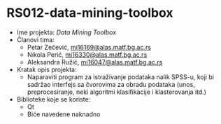 # RS012-data-mining-toolbox

- Ime projekta: *Data Mining Toolbox*
- Članovi tima:
  - Petar Zečević, mi16169@alas.matf.bg.ac.rs
  - Nikola Perić, mi16330@alas.matf.bg.ac.rs
  - Aleksandra Ružić, mi16047@alas.matf.bg.ac.rs
- Kratak opis projekta:
  - Naparaviti program za istraživanje podataka nalik SPSS-u, koji bi sadržao interfejs sa čvorovima za obradu podataka (unos, preprocesiranje, neki algoritmi klasifikacije i klasterovanja itd.)
- Biblioteke koje se koriste: 
  - Qt
  - Biće navedene naknadno
